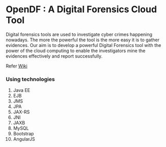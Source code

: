 OpenDF : A Digital Forensics Cloud Tool
======

Digital forensics tools are used to investigate cyber crimes happening nowadays. The more the powerful the tool is the more easy it is to gather evidences. Our aim is to develop a powerful Digital Forensics tool with the power of the cloud computing to enable the investigators mine the evidences effectively and report successfully.  

Refer [Wiki](https://github.com/scorelab/OpenDF/wiki) 

### Using technologies
 1. Java EE
 2. EJB
 3. JMS
 4. JPA
 5. JAX-RS
 6. JNI
 6. JAXB
 8. MySQL
 9. Bootstrap
 10. AngularJS

